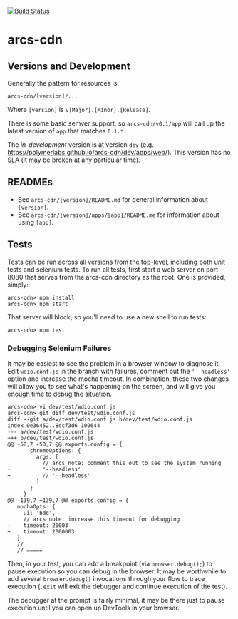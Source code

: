[![Build Status](https://travis-ci.org/PolymerLabs/arcs-cdn.svg?branch=gh-pages)](https://travis-ci.org/PolymerLabs/arcs-cdn)

# arcs-cdn

## Versions and Development

Generally the pattern for resources is:

`arcs-cdn/[version]/...`

Where `[version]` is `v[Major].[Minor].[Release]`.

There is some basic semver support, so `arcs-cdn/v0.1/app` will call up the latest version of `app` that matches `0.1.*`.

The _in-development_ version is at version `dev` (e.g. https://polymerlabs.github.io/arcs-cdn/dev/apps/web/). This version has no SLA (it may be broken at any particular time).

## READMEs

- See `arcs-cdn/[version]/README.md` for general information about `[version]`.
- See `arcs-cdn/[version]/apps/[app]/README.me` for information about using `[app]`.

## Tests

Tests can be run across all versions from the top-level, including both unit
tests and selenium tests. To run all tests, first start a web server on port
8080 that serves from the arcs-cdn directory as the root. One is provided,
simply:

```
arcs-cdn> npm install
arcs-cdn> npm start
```

That server will block, so you'll need to use a new shell to run tests:

```
arcs-cdn> npm test
```

### Debugging Selenium Failures

It may be easiest to see the problem in a browser window to diagnose it. Edit
`wdio.conf.js` in the branch with failures, comment out the `'--headless'`
option and increase the mocha timeout. In combination, these two changes will
allow you to see what's happening on the screen, and will give you enough time
to debug the situation.

```
arcs-cdn> vi dev/test/wdio.conf.js
arcs-cdn> git diff dev/test/wdio.conf.js
diff --git a/dev/test/wdio.conf.js b/dev/test/wdio.conf.js
index 0e36452..8ecf3d6 100644
--- a/dev/test/wdio.conf.js
+++ b/dev/test/wdio.conf.js
@@ -50,7 +50,7 @@ exports.config = {
       chromeOptions: {
         args: [
           // arcs note: comment this out to see the system running
-          '--headless'
+          // '--headless'
         ]
       }
     }
@@ -139,7 +139,7 @@ exports.config = {
   mochaOpts: {
     ui: 'bdd',
     // arcs note: increase this timeout for debugging
-    timeout: 20003
+    timeout: 2000003
   }
   //
   // =====
```

Then, in your test, you can add a breakpoint (via `browser.debug();`) to pause
execution so you can debug in the browser. It may be worthwhile to add several
`browser.debug()` invocations through your flow to trace execution (`.exit`
will exit the debugger and continue execution of the test).

The debugger at the prompt is fairly minimal, it may be there just to pause
execution until you can open up DevTools in your browser.
